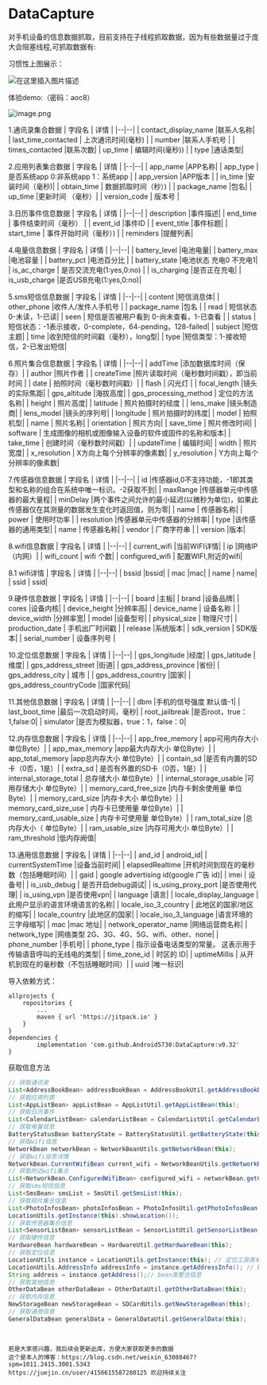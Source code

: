 # DataCapture
对手机设备的信息数据抓取，目前支持在子线程抓取数据，因为有些数据量过于庞大会阻塞线程,可抓取数据有:

习惯性上图展示：

![在这里插入图片描述](https://p3-juejin.byteimg.com/tos-cn-i-k3u1fbpfcp/b26f4f38bf0e431e93025be1f3b2888e~tplv-k3u1fbpfcp-zoom-1.image)

体验demo:（密码：aoc8）

![image.png](https://p9-juejin.byteimg.com/tos-cn-i-k3u1fbpfcp/89e0ab9d7c3147cd89d4d163664ab626~tplv-k3u1fbpfcp-jj-mark:0:0:0:0:q75.image#?w=190&h=190&s=1383&e=png&b=ffffff)

1.通讯录集合数据
| 字段名 | 详情 |
|--|--|
| contact_display_name |联系人名称|
| last_time_contacted | 上次通讯时间(毫秒) |
| number |联系人手机号 |
| times_contacted |联系次数|
| up_time | 编辑时间(毫秒)) |
| type |通话类型|

2.应用列表集合数据
| 字段名 | 详情 |
|--|--|
| app_name |APP名称|
| app_type | 是否系统app 0:非系统app 1：系统app |
| app_version |APP版本 |
| in_time |安装时间（毫秒)|
| obtain_time | 数据抓取时间（秒）) |
| package_name |包名|
| up_time |更新时间 （毫秒）|
| version_code |  版本号 |

3.日历事件信息数据
| 字段名 | 详情 |
|--|--|
| description |事件描述|
| end_time | 事件结束时间（毫秒） |
| event_id |事件ID |
| event_title |事件标题|
| start_time | 事件开始时间（毫秒）) |
| reminders |提醒列表|

4.电量信息数据
| 字段名 | 详情 |
|--|--|
| battery_level |电池电量|
| battery_max |电池容量 |
| battery_pct |电池百分比 |
| battery_state |电池状态 充电0 不充电1|
| is_ac_charge | 是否交流充电(1:yes,0:no) |
| is_charging |是否正在充电|
| is_usb_charge |是否USB充电(1:yes,0:no)|

5.sms短信信息数据
| 字段名 | 详情 |
|--|--|
| content |短信消息体|
| other_phone |收件⼈/发件⼈⼿机号 |
| package_name |包名 |
| read | 短信状态 0-未读，1-已读|
| seen | 短信是否被用户看到 0-尚未查看，1-已查看 |
| status |短信状态：-1表示接收，0-complete，64-pending，128-failed|
| subject |短信主题|
| time |收到短信的时间戳（毫秒），long型|
| type |短信类型：1-接收短信，2-已发出短信|

6.照片集合信息数据
| 字段名 | 详情 |
|--|--|
| addTime |添加数据库时间（保存）|
| author |照片作者 |
| createTime |照片读取时间（毫秒数时间戳），即当前时间 |
| date | 拍照时间（毫秒数时间戳）|
| flash | 闪光灯 |
| focal_length |镜头的实际焦距|
| gps_altitude |海拔高度|
| gps_processing_method | 定位的方法名称|
| height | 照片高度|
| latitude | 照片拍摄时的经度 |
| lens_make |镜头制造商|
| lens_model |镜头的序列号|
| longitude | 照片拍摄时的纬度|
| model | 拍照机型|
| name | 照片名称|
| orientation |  照片方向|
| save_time | 照片修改时间|
| software | 生成图像的相机或图像输入设备的软件或固件的名称和版本|
| take_time |  创建时间（毫秒数时间戳）|
| updateTime | 编辑时间|
| width | 照片宽度|
| x_resolution |  X方向上每个分辨率的像素数|
| y_resolution |  Y方向上每个分辨率的像素数|

7.传感器信息数据
| 字段名 | 详情 |
|--|--|
| id |传感器id,0不支持功能，-1即其类型和名称的组合在系统中唯一标识。-2获取不到|
| maxRange |传感器单元中传感器的最大量程|
| minDelay |两个事件之间允许的最小延迟(以微秒为单位)，如果此传感器仅在其测量的数据发生变化时返回值，则为零|
| name | 传感器名称|
| power | 使用时功率 |
| resolution |传感器单元中传感器的分辨率|
| type |该传感器的通用类型|
| name | 传感器名称|
| vendor | 厂商字符串 |
| version |版本|

8.wifi信息数据
| 字段名 | 详情 |
|--|--|
| current_wifi |当前WIFI详情|
| ip |网络IP（内网）|
| wifi_count | wifi 个数|
| configured_wifi | 配置WIFI,附近的wifi|

8.1 wifi详情
| 字段名 | 详情 |
|--|--|
| bssid |bssid|
| mac |mac|
| name | name|
| ssid | ssid|

9.硬件信息数据
| 字段名 | 详情 |
|--|--|
| board |主板|
| brand |设备品牌|
| cores |设备内核|
| device_height |分辨率高|
| device_name | 设备名称 |
| device_width |分辨率宽|
| model |设备型号|
| physical_size | 物理尺寸|
| production_date | 手机出厂时间戳 |
| release |系统版本|
| sdk_version | SDK版本|
| serial_number | 设备序列号 |

10.定位信息数据
| 字段名 | 详情 |
|--|--|
| gps_longitude |经度|
| gps_latitude |维度|
| gps_address_street |街道|
| gps_address_province |省份|
| gps_address_city | 城市 |
| gps_address_country |国家|
| gps_address_countryCode |国家代码|

11.其他信息数据
| 字段名 | 详情 |
|--|--|
| dbm |手机的信号强度 默认值-1|
| last_boot_time |最后一次启动时间，毫秒|
| root_jailbreak |是否root，true：1,false:0|
| simulator |是否为模拟器，true：1，false：0|

12.内存信息数据
| 字段名 | 详情 |
|--|--|
| app_free_memory | app可用内存大小 单位Byte）|
| app_max_memory |app最大内存大小 单位Byte）|
| app_total_memory |app总内存大小 单位Byte）|
| contain_sd |是否有内置的SD卡（0否，1是）|
| extra_sd | 是否有外置的SD卡（0否，1是）|
| internal_storage_total | 总存储大小 单位Byte）|
| internal_storage_usable |可用存储大小 单位Byte）|
| memory_card_free_size |内存卡剩余使用量 单位Byte）|
| memory_card_size |内存卡大小 单位Byte）|
| memory_card_size_use | 内存卡已使用量 单位Byte）|
| memory_card_usable_size | 内存卡可使用量 单位Byte）|
| ram_total_size |总内存大小（ 单位Byte）|
| ram_usable_size |内存可用大小 单位Byte）|
| ram_threshold |低内存阙值|

13.通用信息数据
| 字段名 | 详情 |
|--|--|
| and_id | android_id|
| currentSystemTime |设备当前时间|
| elapsedRealtime |开机时间到现在的毫秒数（包括睡眠时间）|
| gaid | google advertising id(google 广告 id)|
| imei | 设备号|
| is_usb_debug | 是否开启debug调试|
| is_using_proxy_port |是否使用代理|
| is_using_vpn |是否使用vpn|
| language |语言|
| locale_display_language | 此用户显示的语言环境语言的名称|
| locale_iso_3_country | 此地区的国家/地区的缩写|
| locale_country |此地区的国家|
| locale_iso_3_language |语言环境的三字母缩写|
| mac |mac 地址|
| network_operator_name |网络运营商名称|
| network_type |网络类型 2G、3G、4G、5G、wifi、other、none|
| phone_number |手机号|
| phone_type |  指示设备电话类型的常量。 这表示用于传输语音呼叫的无线电的类型|
| time_zone_id | 时区的 ID|
| uptimeMillis | 从开机到现在的毫秒数（不包括睡眠时间）|
| uuid |唯一标识|

导入依赖方式：

    allprojects {
        repositories {
            ...
            maven { url 'https://jitpack.io' }
        }
    }
    dependencies {
	        implementation 'com.github.Android5730:DataCapture:v0.32'
	}

获取信息方法
```java
// 获取通讯录
List<AddressBookBean> addressBookBean = AddressBookUtil.getAddressBookBean(getBaseContext());
// 获取应用列表
List<AppListBean> appListBean = AppListUtil.getAppListBean(this);
// 获取日历事件
List<CalendarListBean> calendarListBean = CalendarListUtil.getCalendarListBean(this);
// 获取电量信息
BatteryStatusBean batteryState = BatteryStatusUtil.getBatteryState(this);
// 获取wifi信息
NetworkBean networkBean = NetworkBeanUtils.getNetworkBean(this);
// 获取wifi信息详情
NetworkBean.CurrentWifiBean current_wifi = NetworkBeanUtils.getNetworkBean(this).getCurrent_wifi();
// 获取附近wifi集合
List<NetworkBean.ConfiguredWifiBean> configured_wifi = networkBean.getConfigured_wifi();
// 获取sms短信信息
List<SmsBean> smsList = SmsUtil.getSmsList(this);
// 获取照片集合信息
List<PhotoInfosBean> photoInfosBean = PhotoInfosUtil.getPhotoInfosBean(this, 
LocationUtils.getInstance(this).showLocation());
// 获取传感器集合信息
List<SensorListBean> sensorListBean = SensorListUtil.getSensorListBean(this);
// 获取硬件信息
HardwareBean hardwareBean = HardwareUtil.getHardwareBean(this);
// 获取定位信息
LocationUtils instance = LocationUtils.getInstance(this); // 定位工具类单例对象
LocationUtils.AddressInfo addressInfo = instance.getAddressInfo(); // bean信息
String address = instance.getAddress();// bean类整合信息
// 获取其他信息
OtherDataBean otherDataBean = OtherDataUtil.getOtherDataBean(this);
// 获取内存信息
NewStorageBean newStorageBean = SDCardUtils.getNewStorageBean(this);
// 获取通用信息
GeneralDataBean generalData = GeneralDataUtil.getGeneralData(this);




```
    若是大家感兴趣，我后续会更新此库，方便大家获取更多的数据
    这个是本人的博客：https://blog.csdn.net/weixin_63088467?spm=1011.2415.3001.5343 
    https://juejin.cn/user/4156615587280125 欢迎持续关注
